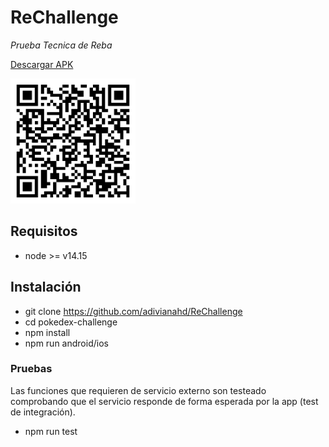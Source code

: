 # ReChallenge

_Prueba Tecnica de Reba_

[Descargar APK](https://github.com/adivianahd/ReChallenge/blob/main/re-challenge.apk?raw=true)

<img src="./qr-code.png" width="200" height="200" />

## Requisitos

- node >= v14.15

## Instalación

- git clone https://github.com/adivianahd/ReChallenge
- cd pokedex-challenge
- npm install
- npm run android/ios

### Pruebas

Las funciones que requieren de servicio externo son testeado comprobando que el servicio responde de forma esperada por la app (test de integración).

- npm run test

